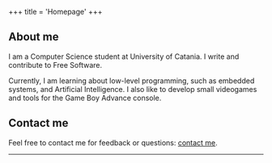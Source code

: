 +++
title = 'Homepage'
+++

## About me
I am a Computer Science student at University of Catania. I write and
contribute to Free Software.

Currently, I am learning about low-level programming, such as embedded
systems, and Artificial Intelligence. I also like to develop small
videogames and tools for the Game Boy Advance console.

## Contact me
Feel free to contact me for feedback or questions:
[contact me](/contact).

---
